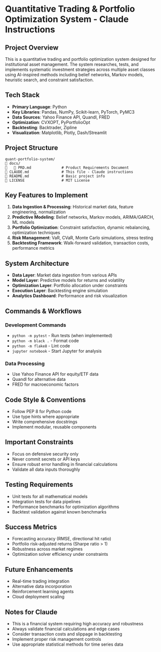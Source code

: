 # Quantitative Trading & Portfolio Optimization System - Claude Instructions

## Project Overview
This is a quantitative trading and portfolio optimization system designed for institutional asset management. The system researches, tests, and implements systematic investment strategies across multiple asset classes using AI-inspired methods including belief networks, Markov models, heuristic search, and constraint satisfaction.

## Tech Stack
- **Primary Language**: Python
- **Key Libraries**: Pandas, NumPy, Scikit-learn, PyTorch, PyMC3
- **Data Sources**: Yahoo Finance API, Quandl, FRED
- **Optimization**: CVXOPT, PyPortfolioOpt
- **Backtesting**: Backtrader, Zipline
- **Visualization**: Matplotlib, Plotly, Dash/Streamlit

## Project Structure
```
quant-portfolio-system/
   docs/
      PRD.md              # Product Requirements Document
   CLAUDE.md               # This file - Claude instructions
   README.md               # Basic project info
   LICENSE                 # MIT License
```

## Key Features to Implement
1. **Data Ingestion & Processing**: Historical market data, feature engineering, normalization
2. **Predictive Modeling**: Belief networks, Markov models, ARIMA/GARCH, ML models
3. **Portfolio Optimization**: Constraint satisfaction, dynamic rebalancing, optimization techniques
4. **Risk Management**: VaR, CVaR, Monte Carlo simulations, stress testing
5. **Backtesting Framework**: Walk-forward validation, transaction costs, performance metrics

## System Architecture
- **Data Layer**: Market data ingestion from various APIs
- **Model Layer**: Predictive models for returns and volatility
- **Optimization Layer**: Portfolio allocation under constraints
- **Execution Layer**: Backtesting engine simulation
- **Analytics Dashboard**: Performance and risk visualization

## Commands & Workflows
### Development Commands
- `python -m pytest` - Run tests (when implemented)
- `python -m black .` - Format code
- `python -m flake8` - Lint code
- `jupyter notebook` - Start Jupyter for analysis

### Data Processing
- Use Yahoo Finance API for equity/ETF data
- Quandl for alternative data
- FRED for macroeconomic factors

## Code Style & Conventions
- Follow PEP 8 for Python code
- Use type hints where appropriate
- Write comprehensive docstrings
- Implement modular, reusable components

## Important Constraints
- Focus on defensive security only
- Never commit secrets or API keys
- Ensure robust error handling in financial calculations
- Validate all data inputs thoroughly

## Testing Requirements
- Unit tests for all mathematical models
- Integration tests for data pipelines
- Performance benchmarks for optimization algorithms
- Backtest validation against known benchmarks

## Success Metrics
- Forecasting accuracy (RMSE, directional hit ratio)
- Portfolio risk-adjusted returns (Sharpe ratio > 1)
- Robustness across market regimes
- Optimization solver efficiency under constraints

## Future Enhancements
- Real-time trading integration
- Alternative data incorporation
- Reinforcement learning agents
- Cloud deployment scaling

## Notes for Claude
- This is a financial system requiring high accuracy and robustness
- Always validate financial calculations and edge cases
- Consider transaction costs and slippage in backtesting
- Implement proper risk management controls
- Use appropriate statistical methods for time series data
